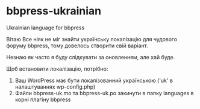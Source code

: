bbpress-ukrainian
=================

Ukrainian language for bbpress

Вітаю
Все ніяк не міг знайти українську локалізацію для чудового форуму bbpress, тому довелось створити свій варіант. 

Незнаю як часто я буду слідкувати за оновленням, але хай буде. 

Щоб встановити локалізацію, потрібно:
1. Ваш WordPress має бути локалізованний українською ('uk' в налаштуваннях wp-config.php)
2. Файли bbpress-uk.mo та bbpress-uk.po закинути в папку languages в корні плагіну bbpress
